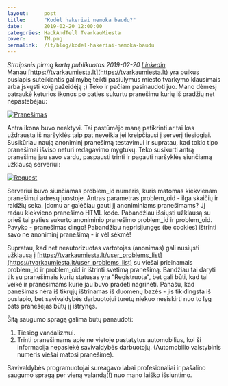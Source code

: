 ```yaml
---
layout:     post
title:      "Kodėl hakeriai nemoka baudų?"
date:       2019-02-20 12:00:00
categories: HackAndTell TvarkauMiesta
cover:      TM.png
permalink:  /lt/blog/kodel-hakeriai-nemoka-baudu
---
```

*Straipsnis pirmą kartą publikuotas 2019-02-20 [Linkedin](https://www.linkedin.com/pulse/kod%C4%97l-hakeriai-nemoka-baud%C5%B3-jaroslav-loba%C4%8Devski/).*  
Manau [https://tvarkaumiesta.lt](https://tvarkaumiesta.lt) yra puikus puslapis suteikiantis galimybę teikti pasiūlymus miesto tvarkymo klausimais arba įskųsti kokį pažeidėją ;) Teko ir pačiam pasinaudoti juo. Mano dėmesį patraukė keturios ikonos po paties sukurtu pranešimu kurių iš pradžių net nepastebėjau:

[![Pranešimas](tm_icons.png "Pranešimas")](tm_icons.png)

Antra ikona buvo neaktyvi. Tai pastūmėjo manę patikrinti ar tai kas uždrausta iš naršyklės taip pat neveikia jei kreipčiausi į serverį tiesiogiai. Susikūriau naują anoniminį pranešimą testavimui ir supratau, kad tokio tipo pranešimai išviso neturi redagavimo mygtukų. Teko susikurti antrą pranešimą jau savo vardu, paspausti trinti ir pagauti naršyklės siunčiamą užklausą serveriui:

[![Request](tm_request.png "Request")](tm_request.png)

Serveriui buvo siunčiamas problem_id numeris, kuris matomas kiekvienam pranešimui adresų juostoje. Antras parametras problem_oid - ilga skaičių ir raidžių seka. Įdomu ar galėčiau gauti jį anoniminiams pranešimams? Jį radau kiekvieno pranešimo HTML kode. Pabandžiau išsiųsti užklausą su prieš tai paties sukurto anoniminio pranešimo problem_id ir problem_oid. Pavyko - pranešimas dingo! Pabandžiau neprisijungęs (be cookies) ištrinti savo ne anoniminį pranešimą - ir vėl sėkmė!

Supratau, kad net neautorizuotas vartotojas (anonimas) gali nusiųsti užklausą į [https://tvarkaumiesta.lt/user_problems_list](https://tvarkaumiesta.lt/user_problems_list) su viešai prieinamais problem_id ir problem_oid ir ištrinti svetimą pranešimą. Bandžiau tai daryti tik su pranešimais kurių statusas yra "Registruota", bet gali būti, kad tai veikė ir pranešimams kurie jau buvo pradėti nagrinėti. Panašu, kad panešimas nėra iš tikrųjų ištrinamas iš duomenų bazės - jis tik dingsta iš puslapio, bet savivaldybės darbuotojui turėtų niekuo nesiskirti nuo to lyg pats pranešėjas būtų jį ištrynęs.

Šitą saugumo spragą galima būtų panaudoti:

1. Tiesiog vandalizmui.
2. Trinti pranešimams apie ne vietoje pastatytus automobilius, kol ši informacija nepasiekė savivaldybės darbuotojų. (Automobilio valstybinis numeris viešai matosi pranešime).

Savivaldybės programuotojai sureagavo labai profesionaliai ir pašalino saugumo spragą per vieną valandą(!) nuo mano laiško išsiuntimo.